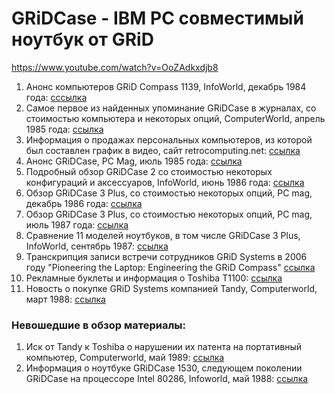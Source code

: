 # GRiDCase - IBM PC совместимый ноутбук от GRiD

https://www.youtube.com/watch?v=OoZAdkxdjb8

1. Анонс компьютеров GRiD Compass 1139, InfoWorld, декабрь 1984 года: [сссылка](https://books.google.ru/books?id=qy4EAAAAMBAJ&pg=PA15&lpg=PA15&dq=grid+compass+1139&source=bl&ots=URnUVRZmja&sig=ACfU3U1g5z4gS-KCy514srAEOUDexaHuoA&hl=ru&sa=X&ved=2ahUKEwjjmsXd3tjoAhVD4KYKHUNCBxkQ6AEwEXoECAwQLw#v=onepage&q=grid%20compass%201139&f=false)
2. Самое первое из найденных упоминание GRiDCase в журналах, со стоимостью компьютера и некоторых опций, ComputerWorld, апрель 1985 года: [ссылка](https://books.google.ru/books?id=XxS89r_AA_0C&pg=PA72&lpg=PA72&dq=gridcase&source=bl&ots=31QCZt-3v5&sig=ACfU3U2vcUBGwEQNMYgIfTvLdloGc0s9iA&hl=ru&sa=X&ved=2ahUKEwiXkbn1p9boAhWjysQBHXitBFo4FBDoATAAegQICxAr#v=onepage&q=gridcase&f=false)
3. Информация о продажах персональных компьютеров, из которой был составлен график в видео, сайт retrocomputing.net: [ссылка](http://www.retrocomputing.net/info/siti/total_share.html)
4. Анонс GRiDCase, PC Mag, июль 1985 года: [ссылка](https://books.google.ru/books?id=SprPDrQRvM8C&pg=PA62&lpg=PA62&dq=gridcase&source=bl&ots=oJ6oQQFVF7&sig=ACfU3U3u-ekVcDWPZoZ1AdIVBmDrTGVsyg&hl=ru&sa=X&ved=2ahUKEwiXkbn1p9boAhWjysQBHXitBFo4FBDoATADegQICxA5#v=onepage&q=gridcase&f=false)
5. Подробный обзор GRiDCase 2 со стоимостью некоторых конфигураций и аксессуаров, InfoWorld, июнь 1986 года: [ссылка](https://books.google.ru/books?id=VC8EAAAAMBAJ&pg=PA54&lpg=PA54&dq=gridcase&source=bl&ots=U9vMoH0Bdv&sig=ACfU3U2jUEmYla4UOhw-BS6FEINXad4jDg&hl=ru&sa=X&ved=2ahUKEwiczN_np9boAhWRfZoKHTGSCFgQ6AEwFHoECAsQLA#v=onepage&q=gridcase&f=false)
6. Обзор GRiDCase 3 Plus, со стоимостью некоторых опций, PC mag, декабрь 1986 года: [ссылка](https://books.google.ru/books?id=gX-RGEWcpv8C&pg=PA132&lpg=PA132&dq=gridcase&source=bl&ots=whG9aYBWPD&sig=ACfU3U3WQicQ-_hJqBW-sLaEAW3qVmZiXg&hl=ru&sa=X&ved=2ahUKEwj7sJ7sp9boAhVKaJoKHSWjCdA4ChDoATAGegQICxBP#v=onepage&q=gridcase&f=false)
7. Обзор GRiDCase 3 Plus, со стоимостью некоторых опций, PC mag, июль 1987 года: [ссылка](https://books.google.ru/books?id=LRBokcwLB70C&pg=PA240&lpg=PA240&dq=gridcase&source=bl&ots=LheScRc127&sig=ACfU3U0pjtrcMRUPpTcg0qoyDg-s-cNafw&hl=ru&sa=X&ved=2ahUKEwj7sJ7sp9boAhVKaJoKHSWjCdA4ChDoATAJegQICxBW#v=onepage&q=gridcase&f=false)
8. Сравнение 11 моделей ноутбуков, в том числе GRiDCase 3 Plus, InfoWorld, сентябрь 1987: [ссылка](https://books.google.ru/books?id=sTsEAAAAMBAJ&pg=PA59&lpg=PA59&dq=gridcase&source=bl&ots=ZDPJv7nS_C&sig=ACfU3U3DzPXvmrd2wN4BaByFsLZ7IdK_rg&hl=ru&sa=X&ved=2ahUKEwj7sJ7sp9boAhVKaJoKHSWjCdA4ChDoATACegQICxBB#v=onepage&q=gridcase&f=false)
9. Транскрипция записи встречи сотрудников GRiD Systems в 2006 году "Pioneering the Laptop: Engineering the GRiD Compass" [ссылка](https://www.sigcis.org/weissberger_grid_full)
10. Рекламные буклеты и информация о Toshiba T1100: [ссылка](http://minuszerodegrees.net/manuals/Toshiba/Toshiba.htm#1100)
11. Новость о покупке GRiD Systems компанией Tandy, Computerworld, март 1988: [ссылка](https://books.google.ru/books?id=OQKDdYfjjj8C&pg=PP2&lpg=PP2&dq=tandy+to+buy+grid+systems&source=bl&ots=njxtsl0Ix9&sig=ACfU3U2oJ74SBB_3Z-rkONAHXh1m6jugtQ&hl=ru&sa=X&ved=2ahUKEwiUwqz0wuDoAhWHKZoKHSKbBd0Q6AEwEXoECAcQPQ#v=onepage&q=tandy%20to%20buy%20grid%20systems&f=false)

### Невошедшие в обзор материалы:

1. Иск от Tandy к Toshiba о нарушении их патента на портативный компьютер, Computerworld, май 1989: [ссылка](https://books.google.ru/books?id=mDAEAAAAMBAJ&pg=PT7&lpg=PT7&dq=Tandy+to+Buy+Grid+Systems&source=bl&ots=M8ez0SGfuy&sig=ACfU3U1EAOnOHNpfCwlyKk7e2xlWt2dcew&hl=ru&sa=X&ved=2ahUKEwiV-OGowuDoAhUF5KYKHW0ZDV0Q6AEwD3oECAgQLw#v=onepage&q=Tandy%20to%20Buy%20Grid%20Systems&f=false)
2. Информация о ноутбуке GRiDCase 1530, следующем поколении GRiDCase на процессоре Intel 80286, Infoworld, май 1988: [ссылка](https://books.google.ru/books?id=5D4EAAAAMBAJ&pg=PA59&lpg=PA59&dq=gridcase&source=bl&ots=Kd6MQbXp7I&sig=ACfU3U2_PJeAwVOBHJPjckjyhsKo0H50BQ&hl=ru&sa=X&ved=2ahUKEwiczN_np9boAhWRfZoKHTGSCFgQ6AEwFnoECAsQMw#v=onepage&q=gridcase&f=false)
